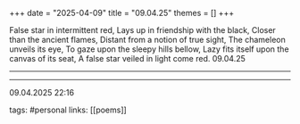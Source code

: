 +++
date = "2025-04-09"
title = "09.04.25"
themes = []
+++

False star in intermittent red,
Lays up in friendship with the black,
Closer than the ancient flames,
Distant from a notion of true sight,
The chameleon unveils its eye,
To gaze upon the sleepy hills bellow,
Lazy fits itself upon the canvas of its seat,
A false star veiled in light come red.
09.04.25

---



---

09.04.2025 22:16

tags: #personal
links: [[poems]]
